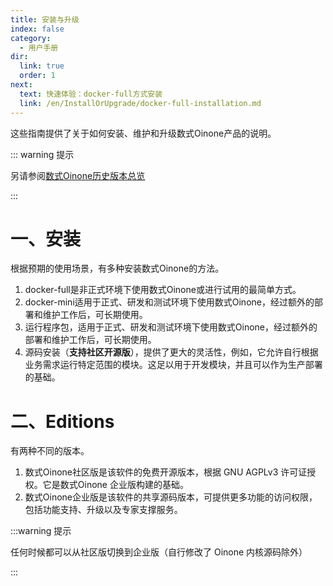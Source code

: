 ```yaml
---
title: 安装与升级
index: false
category:
  - 用户手册
dir:
  link: true
  order: 1
next:
  text: 快速体验：docker-full方式安装
  link: /en/InstallOrUpgrade/docker-full-installation.md
---
```

这些指南提供了关于如何安装、维护和升级数式Oinone产品的说明。

::: warning 提示

另请参阅[数式Oinone历史版本总览](/zh-cn/InstallOrUpgrade/version-list.md)

:::

# 一、安装
根据预期的使用场景，有多种安装数式Oinone的方法。

1. docker-full是非正式环境下使用数式Oinone或进行试用的最简单方式。
2. docker-mini适用于正式、研发和测试环境下使用数式Oinone，经过额外的部署和维护工作后，可长期使用。
3. 运行程序包，适用于正式、研发和测试环境下使用数式Oinone，经过额外的部署和维护工作后，可长期使用。
4. 源码安装（**支持社区开源版**），提供了更大的灵活性，例如，它允许自行根据业务需求运行特定范围的模块。这足以用于开发模块，并且可以作为生产部署的基础。

# 二、Editions
有两种不同的版本。

1. 数式Oinone社区版是该软件的免费开源版本，根据 GNU AGPLv3 许可证授权。它是数式Oinone 企业版构建的基础。
2. 数式Oinone企业版是该软件的共享源码版本，可提供更多功能的访问权限，包括功能支持、升级以及专家支撑服务。

:::warning 提示

任何时候都可以从社区版切换到企业版（自行修改了 Oinone 内核源码除外）

:::



